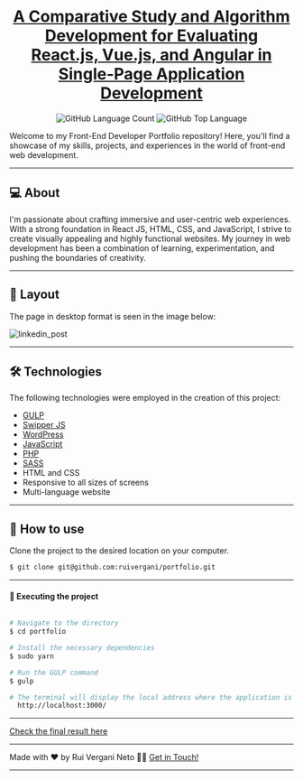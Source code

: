 <p align="center">
  <h1 align="center"><a href="https://ruivergani.com/">A Comparative Study and Algorithm Development for Evaluating React.js, Vue.js, and Angular in Single-Page Application Development</a></h1>
</p>

<p align="center" margin-top="25px" >
  <img alt="GitHub Language Count" src="https://img.shields.io/github/languages/count/ruivergani/portfolio" />

  <img alt="GitHub Top Language" src="https://img.shields.io/github/languages/top/ruivergani/portfolio" />
</p>

Welcome to my Front-End Developer Portfolio repository! Here, you'll find a showcase of my skills, projects, and experiences in the world of front-end web development.
___

## 💻 About 

I'm passionate about crafting immersive and user-centric web experiences. With a strong foundation in React JS, HTML, CSS, and JavaScript, I strive to create visually appealing and highly functional websites. My journey in web development has been a combination of learning, experimentation, and pushing the boundaries of creativity.

___

## 🎨 Layout
The page in desktop format is seen in the image below:


![linkedin_post](https://user-images.githubusercontent.com/70537459/222933593-cbb7377e-6d0b-4f52-8d12-a19ae6452fff.png)

___

## 🛠 Technologies

The following technologies were employed in the creation of this project:

- [GULP](https://gulpjs.com/)
- [Swipper JS](https://swiperjs.com/)
- [WordPress](https://wordpress.org/)
- [JavaScript](https://developer.mozilla.org/en-US/docs/Web/JavaScript)
- [PHP](https://www.php.net/)
- [SASS](https://sass-lang.com/)
- HTML and CSS
- Responsive to all sizes of screens
- Multi-language website

___

## 🚀 How to use

Clone the project to the desired location on your computer.

```bash
$ git clone git@github.com:ruivergani/portfolio.git
```
___

#### 🚧 Executing the project
```bash

# Navigate to the directory
$ cd portfolio

# Install the necessary dependencies
$ sudo yarn

# Run the GULP command
$ gulp

# The terminal will display the local address where the application is running:
  http://localhost:3000/

```

___

[Check the final result here](https://ruivergani.com/)

___

Made with ❤️ by Rui Vergani Neto 👋🏽 [Get in Touch!](https://www.linkedin.com/in/ruivergani/)

---

